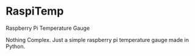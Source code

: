 # RaspiTemp
Raspberry Pi Temperature Gauge

Nothing Complex. Just a simple raspberry pi temperature gauge made in Python.
